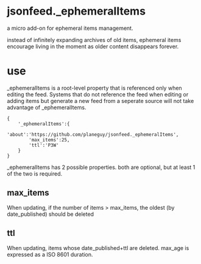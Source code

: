 # jsonfeed._ephemeralItems
a micro add-on for ephemeral items management.

instead of infinitely expanding archives of old items, ephemeral items encourage living in the moment as older content disappears forever.

# use
_ephemeralItems is a root-level property that is referenced only when editing the feed. Systems that do not reference the feed when editing or adding items but generate a new feed from a seperate source will not take advantage of _ephemeralItems.

```
{
    '_ephemeralItems':{
        'about':'https://github.com/planeguy/jsonfeed._ephemeralItems',
        'max_items':25,
        'ttl':'P3W'
    }
}
```

_ephemeralItems has 2 possible properties. both are optional, but at least 1 of the two is required.

## max_items
When updating, if the number of items > max_items, the oldest (by date_published) should be deleted

## ttl
When updating, items whose date_published+ttl are deleted. max_age is expressed as a ISO 8601 duration.